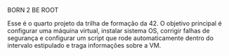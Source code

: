 BORN 2 BE ROOT

Esse é o quarto projeto da trilha de formação da 42.
O objetivo principal é configurar uma máquina virtual, instalar sistema OS, corrigir falhas de segurança e configurar um script que rode automaticamente dentro do intervalo estipulado e traga informações sobre a VM.